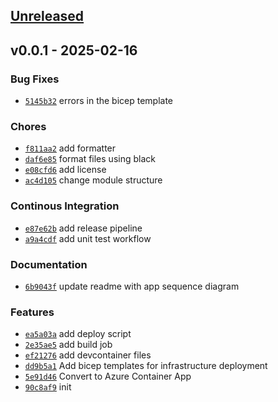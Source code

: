 
<a name="unreleased"></a>
## [Unreleased]


<a name="v0.0.1"></a>
## v0.0.1 - 2025-02-16
### Bug Fixes
- [`5145b32`](https://github.com/s4heid/bosh-azure-stemcell-mirror/commit/5145b3277d9a1929b7a5f08b70112586f788a572) errors in the bicep template

### Chores
- [`f811aa2`](https://github.com/s4heid/bosh-azure-stemcell-mirror/commit/f811aa29c646f6e429f4cd1d701230ed24688772) add formatter
- [`daf6e85`](https://github.com/s4heid/bosh-azure-stemcell-mirror/commit/daf6e85afa02d22c47b7358762ebfea9abde2a12) format files using black
- [`e08cfd6`](https://github.com/s4heid/bosh-azure-stemcell-mirror/commit/e08cfd64009ac2198173c10f6eab927d4e989b7c) add license
- [`ac4d105`](https://github.com/s4heid/bosh-azure-stemcell-mirror/commit/ac4d10522f28b0da258976f30c8a2240da3b2ddb) change module structure

### Continous Integration
- [`e87e62b`](https://github.com/s4heid/bosh-azure-stemcell-mirror/commit/e87e62bd93f15e5f29887a3aebd84a61a21a8142) add release pipeline
- [`a9a4cdf`](https://github.com/s4heid/bosh-azure-stemcell-mirror/commit/a9a4cdf791b048cab42cc434a33428aef2bfe88b) add unit test workflow

### Documentation
- [`6b9043f`](https://github.com/s4heid/bosh-azure-stemcell-mirror/commit/6b9043f9fde309a3274c9364666a00ce02aaef6e) update readme with app sequence diagram

### Features
- [`ea5a03a`](https://github.com/s4heid/bosh-azure-stemcell-mirror/commit/ea5a03ac040a3646c868f4f5200d7f41da61014f) add deploy script
- [`2e35ae5`](https://github.com/s4heid/bosh-azure-stemcell-mirror/commit/2e35ae5ef6146c6c15eae43b79e1ba81c1fea6cd) add build job
- [`ef21276`](https://github.com/s4heid/bosh-azure-stemcell-mirror/commit/ef212761266de987b09966f29f89c0804c3b6a8e) add devcontainer files
- [`dd9b5a1`](https://github.com/s4heid/bosh-azure-stemcell-mirror/commit/dd9b5a163714ac0c68aa7c482bd94a78cb01e113) Add bicep templates for infrastructure deployment
- [`5e91d46`](https://github.com/s4heid/bosh-azure-stemcell-mirror/commit/5e91d46adec373c7040db76a59f8a14ca8b94441) Convert to Azure Container App
- [`90c8af9`](https://github.com/s4heid/bosh-azure-stemcell-mirror/commit/90c8af95c69b84d0aa150793b272c63a60b7312b) init


[Unreleased]: https://github.com/s4heid/bosh-azure-stemcell-mirror/compare/v0.0.1...HEAD
